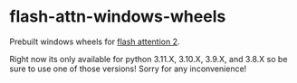 # flash-attn-windows-wheels
Prebuilt windows wheels for [flash attention 2](https://github.com/Dao-AILab/flash-attention).

Right now its only available for python 3.11.X, 3.10.X, 3.9.X, and 3.8.X so be sure to use one of those versions! Sorry for any inconvenience!
